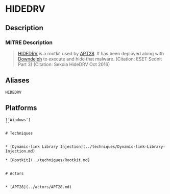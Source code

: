 
# HIDEDRV

## Description

### MITRE Description

> [HIDEDRV](https://attack.mitre.org/software/S0135) is a rootkit used by [APT28](https://attack.mitre.org/groups/G0007). It has been deployed along with [Downdelph](https://attack.mitre.org/software/S0134) to execute and hide that malware. (Citation: ESET Sednit Part 3) (Citation: Sekoia HideDRV Oct 2016)

## Aliases

```
HIDEDRV
```

## Platforms

```
['Windows']
``

# Techniques


* [Dynamic-link Library Injection](../techniques/Dynamic-link-Library-Injection.md)

* [Rootkit](../techniques/Rootkit.md)
    

# Actors


* [APT28](../actors/APT28.md)


